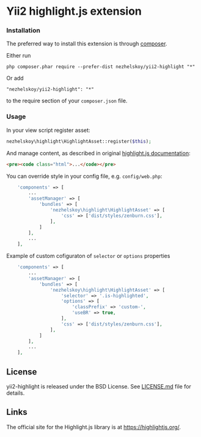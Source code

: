 # Yii2 highlight.js extension

### Installation

The preferred way to install this extension is through [composer](https://getcomposer.org/).

Either run

~~~
php composer.phar require --prefer-dist nezhelskoy/yii2-highlight "*"
~~~

Or add

~~~
"nezhelskoy/yii2-highlight": "*"
~~~

to the require section of your `composer.json` file.

### Usage

In your view script register asset:

~~~php
nezhelskoy\highlight\HighlightAsset::register($this);
~~~

And manage content, as described in original [highlight.js documentation](https://highlightjs.org/usage/):

~~~html
<pre><code class="html">...</code></pre>
~~~

You can override style in your config file, e.g. `config/web.php`:

~~~php
    'components' => [
        ...
        'assetManager' => [
            'bundles' => [
                'nezhelskoy\highlight\HighlightAsset' => [
                    'css' => ['dist/styles/zenburn.css'],
                ],
            ]
        ],
        ...
    ],
~~~

Example of custom cofiguraton of `selector` or `options` properties

~~~php
    'components' => [
        ...
        'assetManager' => [
            'bundles' => [
                'nezhelskoy\highlight\HighlightAsset' => [
                    'selector' => '.is-highlighted',
                    'options' => [
                        'classPrefix' => 'custom-',
                        'useBR' => true,
                    ],
                    'css' => ['dist/styles/zenburn.css'],
                ],
            ]
        ],
        ...
    ],
~~~

## License

yii2-highlight is released under the BSD License. See [LICENSE.md](https://github.com/nezhelskoy/yii2-highlight/blob/master/LICENSE.md) file for
details.

## Links

The official site for the Highlight.js library is at <https://highlightjs.org/>.

